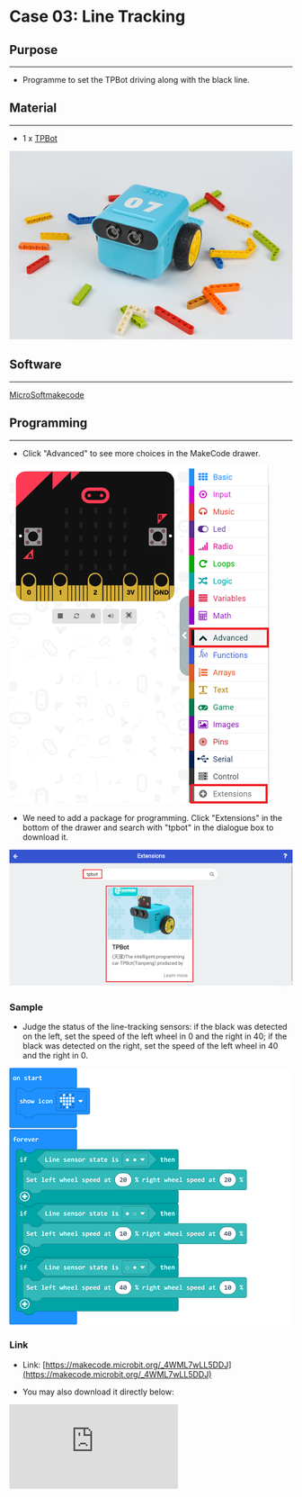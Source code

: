 # Case 03: Line Tracking

## Purpose
---
- Programme to set the TPBot driving along with the black line.

## Material
---

- 1 x [TPBot](https://www.elecfreaks.com/tpbot.html)



![](./images/TPBot_tianpeng_case_01_01.png)





## Software
---
[MicroSoftmakecode](https://makecode.microbit.org/#)


## Programming
---


- Click "Advanced" to see more choices in the MakeCode drawer.

![](./images/TPBot_tianpeng_case_01_02.png)

- We need to add a package for programming. Click "Extensions" in the bottom of the drawer and search with "tpbot" in the dialogue box to download it.

![](./images/TPBot_tianpeng_case_01_03.png)

### Sample
- Judge the status of the line-tracking sensors: if the black was detected on the left, set the speed of the left wheel in 0 and the right in 40; if the black was detected on the right, set the speed of the left wheel in 40 and the right in 0.


![](./images/TPBot_tianpeng_case_03_04.png)

### Link
- Link: [https://makecode.microbit.org/_4WML7wLL5DDJ](https://makecode.microbit.org/_4WML7wLL5DDJ)

- You may also download it directly below:

<div
    style={{
        position: 'relative',
        paddingBottom: '60%',
        overflow: 'hidden',
    }}
>
    <iframe
        src="https://makecode.microbit.org/_4WML7wLL5DDJ"
        frameborder="0"
        sandbox="allow-popups allow-forms allow-scripts allow-same-origin"
        style={{
            position: 'absolute',
            width: '100%',
            height: '100%',
        }}
    />
</div>


### Conclusion


- TPBot drives along with the balck line.


## Exploration
---


## FAQ
---
Q: The car does not work with the code in the wiki.
A: It should be the batteries that are lack of power, please try to fix it by adding the value of the speed in the code.

## Relevant File
---
